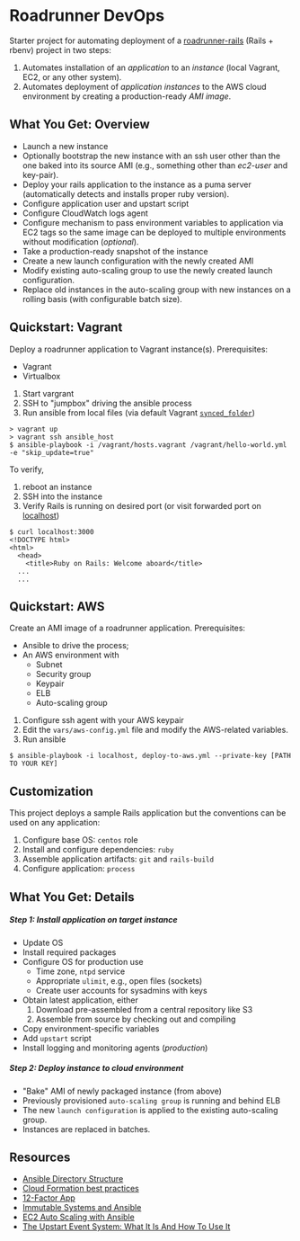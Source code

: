 # Roadrunner DevOps
Starter project for automating deployment of a [roadrunner-rails](https://github.com/department-of-veterans-affairs/roadrunner-rails) (Rails + rbenv) project in two steps:

1. Automates installation of an _application_ to an _instance_ (local Vagrant, EC2, or any other system).
1. Automates deployment of _application instances_ to the AWS cloud environment by creating a production-ready _AMI image_.

## What You Get: Overview
* Launch a new instance
* Optionally bootstrap the new instance with an ssh user other than the one baked into its source AMI (e.g., something other than *ec2-user* and key-pair).
* Deploy your rails application to the instance as a puma server (automatically detects and installs proper ruby version).
* Configure application user and upstart script
* Configure CloudWatch logs agent
* Configure mechanism to pass environment variables to application via EC2 tags so the same image can be deployed to multiple environments without modification (*optional*).
* Take a production-ready snapshot of the instance
* Create a new launch configuration with the newly created AMI
* Modify existing auto-scaling group to use the newly created launch configuration.
* Replace old instances in the auto-scaling group with new instances on a rolling basis (with configurable batch size).

## Quickstart: Vagrant
Deploy a roadrunner application to Vagrant instance(s). Prerequisites:

* Vagrant
* Virtualbox


1. Start vargrant
1. SSH to "jumpbox" driving the ansible process
1. Run ansible from local files (via default Vagrant [`synced_folder`](synced_folder ))
```shell
> vagrant up
> vagrant ssh ansible_host
$ ansible-playbook -i /vagrant/hosts.vagrant /vagrant/hello-world.yml -e "skip_update=true"
```

To verify,

1. reboot an instance
1. SSH into the instance
1. Verify Rails is running on desired port (or visit forwarded port on [localhost](http://localhost:8881))

```shell
$ curl localhost:3000
<!DOCTYPE html>
<html>
  <head>
    <title>Ruby on Rails: Welcome aboard</title>
  ...
  ...
```

## Quickstart: AWS
Create an AMI image of a roadrunner application. Prerequisites:

* Ansible to drive the process;
* An AWS environment with
   - Subnet
   - Security group
   - Keypair
   - ELB
   - Auto-scaling group


1. Configure ssh agent with your AWS keypair
1. Edit the `vars/aws-config.yml` file and modify the AWS-related variables.
1. Run ansible

```shell
$ ansible-playbook -i localhost, deploy-to-aws.yml --private-key [PATH TO YOUR KEY]
```

## Customization
This project deploys a sample Rails application but the conventions can be used on any application:

1. Configure base OS: `centos` role
1. Install and configure dependencies: `ruby`
1. Assemble application artifacts: `git` and `rails-build`
1. Configure application: `process`

## What You Get: Details
##### Step 1: Install application on target instance
- Update OS
- Install required packages
- Configure OS for production use
  - Time zone, `ntpd` service
  - Appropriate `ulimit`, e.g., open files (sockets)
  - Create user accounts for sysadmins with keys
- Obtain latest application, either
  1. Download pre-assembled from a central repository like S3
  1. Assemble from source by checking out and compiling
- Copy environment-specific variables
- Add `upstart` script
- Install logging and monitoring agents (*production*)

##### Step 2: Deploy instance to cloud environment
- "Bake" AMI of newly packaged instance (from above)
- Previously provisioned `auto-scaling group` is running and behind ELB
- The new `launch configuration` is applied to the existing auto-scaling group.
- Instances are replaced in batches.

## Resources
* [Ansible Directory Structure](http://docs.ansible.com/ansible/playbooks_best_practices.html#directory-layout)
* [Cloud Formation best practices](http://docs.aws.amazon.com/AWSCloudFormation/latest/UserGuide/best-practices.html)
* [12-Factor App](http://12factor.net/)
* [Immutable Systems and Ansible](https://www.ansible.com/blog/immutable-systems)
* [EC2 Auto Scaling with Ansible](https://atplanet.co/blog/ec2-auto-scaling-with-ansible.html)
* [The Upstart Event System: What It Is And How To Use It](https://www.digitalocean.com/community/tutorials/the-upstart-event-system-what-it-is-and-how-to-use-it)
